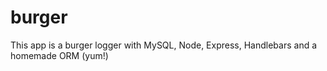 # burger

This app is a burger logger with MySQL, Node, Express, Handlebars and a homemade ORM (yum!)